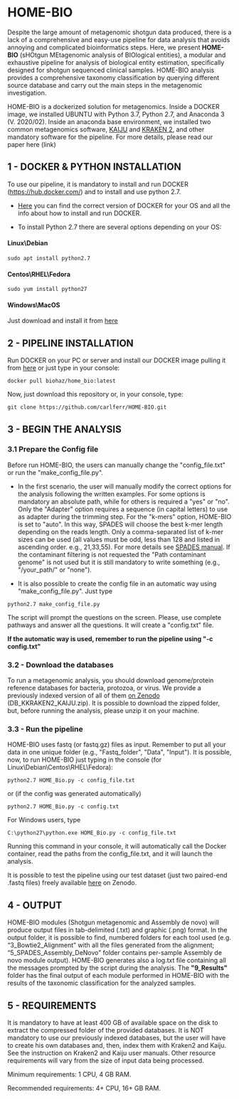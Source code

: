 # HOME-BIO

Despite the large amount of metagenomic shotgun data produced, there is a lack of a comprehensive and easy-use pipeline for data analysis that avoids annoying and complicated bioinformatics steps. Here, we present **HOME-BIO** (sHOtgun MEtagenomic analysis of BIOlogical entities), a modular and exhaustive pipeline for analysis of biological entity estimation, specifically designed for shotgun sequenced clinical samples. HOME-BIO analysis provides a comprehensive taxonomy classification by querying different source database and carry out the main steps in the metagenomic investigation.

HOME-BIO is a dockerized solution for metagenomics. Inside a DOCKER image, we installed UBUNTU with Python 3.7, Python 2.7, and Anaconda 3 (V. 2020/02). Inside an anaconda base environment, we installed two common metagenomics software, [KAIJU](http://kaiju.binf.ku.dk/) and [KRAKEN 2](https://ccb.jhu.edu/software/kraken2/), and other mandatory software for the pipeline. For more details, please read our paper here (link)


## 1 - DOCKER & PYTHON INSTALLATION

To use our pipeline, it is mandatory to install and run DOCKER (https://hub.docker.com/) and to install and use python 2.7.

- [Here](https://hub.docker.com/search?q=&type=edition&offering=community) you can find the correct version of DOCKER for your OS and all the info about how to install and run DOCKER.

- To install Python 2.7 there are several options depending on your OS:

#### Linux\Debian
```
sudo apt install python2.7
```

#### Centos\RHEL\Fedora
```
sudo yum install python27
```

#### Windows\MacOS

Just download and install it from [here](https://www.python.org/downloads/release/python-2718/)


## 2 - PIPELINE INSTALLATION

Run DOCKER on your PC or server and  install our DOCKER image pulling it from [here](https://hub.docker.com/r/biohaz/home_bio) or just type in your console:
```
docker pull biohaz/home_bio:latest
```

Now, just download this repository or, in your console, type: 

```
git clone https://github.com/carlferr/HOME-BIO.git
```


## 3 - BEGIN THE ANALYSIS

### 3.1 Prepare the Config file

Before run HOME-BIO, the users can manually change the "config_file.txt" or run the "make_config_file.py". 

- In the first scenario, the user will manually modify the correct options for the analysis following the written examples. For some options is mandatory an absolute path, while for others is required a "yes" or "no". Only the "Adapter" option requires a sequence (in capital letters) to use as adapter during the trimming step.
For the "k-mers" option, HOME-BIO is set to "auto". In this way, SPADES will choose the best k-mer length depending on the reads length. Only a comma-separated list of k-mer sizes can be used (all values must be odd, less than 128 and listed in ascending order. e.g., 21,33,55). For more details see [SPADES manual](http://cab.spbu.ru/files/release3.13.0/manual.html).
If the contaminant filtering is not requested the "Path contaminant genome" is not used but it is still mandatory to write something (e.g., "/your_path/" or "none").


- It is also possible to create the config file in an automatic way using "make_config_file.py".
Just type
```
python2.7 make_config_file.py
```
The script will prompt the questions on the screen. Please, use complete pathways and answer all the questions.
It will create a "config.txt" file.

**If the automatic way is used, remember to run the pipeline using "-c config.txt"**

### 3.2 - Download the databases

To run a metagenomic analysis, you should download genome/protein reference databases for bacteria, protozoa, or virus.
We provide a previously indexed version of all of them [on Zenodo](https://doi.org/10.5281/zenodo.4055180) (DB_KKRAKEN2_KAIJU.zip). It is possible to download the zipped folder, but, before running the analysis, please unzip it on your machine.

### 3.3 - Run the pipeline

HOME-BIO uses fastq (or fastq.gz) files as input. Remember to put all your data in one unique folder (e.g., "Fastq_folder", "Data", "Input").
It is possible, now, to run HOME-BIO just typing in the console (for Linux\Debian\Centos\RHEL\Fedora):

```
python2.7 HOME_Bio.py -c config_file.txt
```
or (if the config was generated automatically)
```
python2.7 HOME_Bio.py -c config.txt
```

For Windows users, type
```
C:\python27\python.exe HOME_Bio.py -c config_file.txt
```

Running this command in your console, it will automatically call the Docker container, read the paths from the config_file.txt, and it will launch the analysis.

It is possible to test the pipeline using our test dataset (just two paired-end .fastq files) freely available [here](https://doi.org/10.5281/zenodo.4061297) on Zenodo.


## 4 - OUTPUT

HOME-BIO modules (Shotgun metagenomic and Assembly de novo) will produce output files in tab-delimited (.txt) and graphic (.png) format. In the output folder, it is possible to find, numbered folders for each tool used (e.g. “3_Bowtie2_Alignment” with all the files generated from the alignment; “5_SPADES_Assembly_DeNovo” folder contains per-sample Assembly de novo module output). HOME-BIO generates also a log.txt file containing all the messages prompted by the script during the analysis.
The **"9_Results"** folder has the final output of each module performed in HOME-BIO with the results of the taxonomic classification for the analyzed samples.

## 5 - REQUIREMENTS

It is mandatory to have at least 400 GB of available space on the disk to extract the compressed folder of the provided databases. It is NOT mandatory to use our previously indexed databases, but the user will have to create his own databases and, then, index them with Kraken2 and Kaiju. See the instruction on Kraken2 and Kaiju user manuals.
Other resource requirements will vary from the size of input data being processed.

Minimum requirements: 1 CPU, 4 GB RAM.

Recommended requirements: 4+ CPU, 16+ GB RAM.
